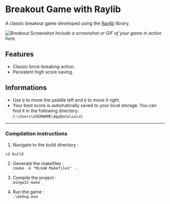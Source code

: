 # Breakout Game with Raylib

A classic breakout game developed using the [Raylib](https://www.raylib.com/) library.

![Breakout Screenshot](path-to-screenshot.png) 
_Include a screenshot or GIF of your game in action here._

## Features
- Classic brick-breaking action.
- Persistent high score saving.

## Informations
- Use `Q` to move the paddle left and `D` to move it right.
- Your best score is automatically saved to your local storage. You can find it in the following directory:   
```C:\Users\USERNAME\AppData\Local```

---

### Compilation instructions

1. Navigate to the build directory :  
```
cd build 
```

2. Generate the makefiles :  
``` cmake -G "MinGW Makefiles" .. ```

3. Compile the project :   
``` mingw32-make ```

4. Run the game :   
``` .\debug.exe ```